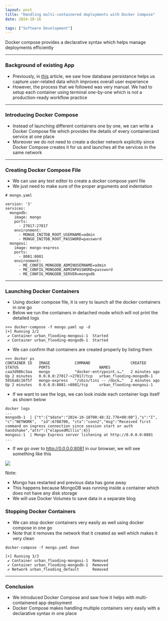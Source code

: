 ```yaml
---
layout: post
title: "Handling multi-containered deployments with Docker Compose"
date: 2024-10-16

tags: ["Software Development"]
---
```


Docker compose provides a declarative syntax which helps manage deployments efficiently

---
### Background of existing App

- Previously, in [this](https://gouherdanish.github.io/2024/10/10/mongodb.html) article, we saw how database persistance helps us capture user-related data which improves overall user experience
- However, the process that we followed was very manual. We had to setup each container using terminal one-by-one which is not a production-ready workflow practice

---

### Introducing Docker Compose

- Instead of launching different containers one by one, we can write a Docker Compose file which provides the details of every containerized service at one place
- Moreover we do not need to create a docker network explicitly since Docker Compose creates it for us and launches all the services in the same network

---

### Creating Docker Compose File

- We can use any text editor to create a docker compose yaml file
- We just need to make sure of the proper arguments and indentation

```
# mongo.yaml

version: '3'
services:
  mongodb:
    image: mongo
    ports:
      - 27017:27017
    environment:
      - MONGO_INITDB_ROOT_USERNAME=admin
      - MONGO_INITDB_ROOT_PASSWORD=password
  mongoui:
    image: mongo-express
    ports:
      - 8081:8081
    environment:
      - ME_CONFIG_MONGODB_ADMINUSERNAME=admin
      - ME_CONFIG_MONGODB_ADMINPASSWORD=password
      - ME_CONFIG_MONGODB_SERVER=mongodb
```

---

### Launching Docker Containers

- Using docker compose file, it is very to launch all the docker containers in one go
- Below we run the containers in detached mode which will not print the detailed logs

```
>>> docker-compose -f mongo.yaml up -d
[+] Running 2/2
 ✔ Container urban_flooding-mongoui-1  Started                                                                                      
 ✔ Container urban_flooding-mongodb-1  Started 
```

- We can confirm that containers are created properly by listing them

```
>>> docker ps
CONTAINER ID   IMAGE           COMMAND                  CREATED         STATUS         PORTS                      NAMES
caa3d986c3aa   mongo           "docker-entrypoint.s…"   2 minutes ago   Up 2 minutes   0.0.0.0:27017->27017/tcp   urban_flooding-mongodb-1
5016a8c16f5f   mongo-express   "/sbin/tini -- /dock…"   2 minutes ago   Up 2 minutes   0.0.0.0:8081->8081/tcp     urban_flooding-mongoui-1
```

- If we want to see the logs, we can look inside each container logs itself as shown below

```
docker logs 
...
mongodb-1  | {"t":{"$date":"2024-10-18T00:48:32.776+00:00"},"s":"I",  "c":"NETWORK",  "id":6788700, "ctx":"conn2","msg":"Received first command on ingress connection since session start or auth handshake","attr":{"elapsedMillis":4}}
mongoui-1  | Mongo Express server listening at http://0.0.0.0:8081
...
```

- If we go over to http://0.0.0.0:8081 in our browser, we will see something like this

<img src="{{site.url}}/images/mongo/start.png">

Note:
- Mongo has restarted and previous data has gone away
- This happens because MongoDB was running inside a container which does not have any disk storage
- We will use Docker Volumes to save data in a separate blog

### Stopping Docker Containers
- We can stop docker containers very easily as well using docker compose in one go
- Note that it removes the network that it created as well which makes it very clean

```
docker-compose -f mongo.yaml down

[+] Running 3/3
 ✔ Container urban_flooding-mongoui-1  Removed
 ✔ Container urban_flooding-mongodb-1  Removed
 ✔ Network urban_flooding_default      Removed
```

---

### Conclusion

- We introduced Docker Compose and saw how it helps with multi-containered app deployment
- Docker Compose makes handling multiple containers very easily with a declarative syntax in one place
